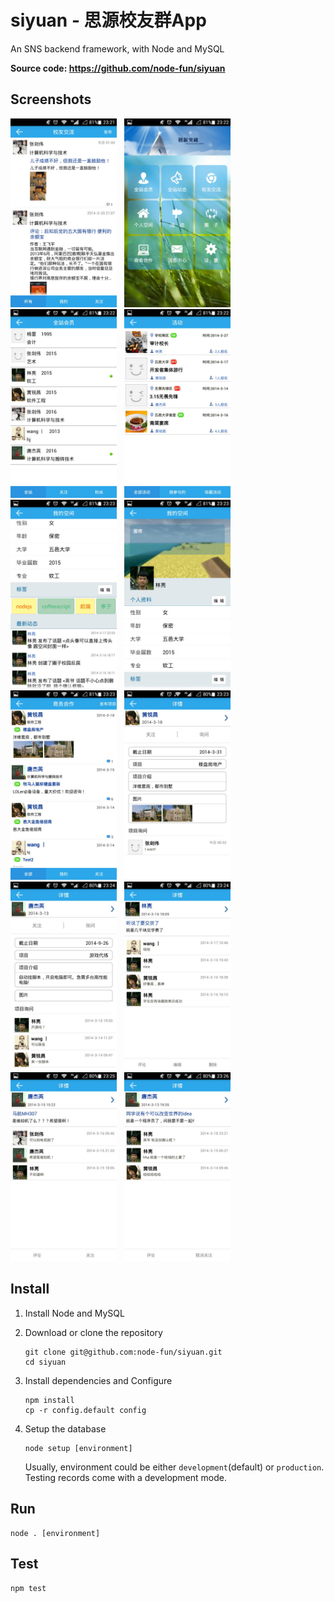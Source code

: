 # siyuan - 思源校友群App

An SNS backend framework, with Node and MySQL

**Source code: <https://github.com/node-fun/siyuan>**

## Screenshots

<img width="170" src="Screenshot_2014-03-22-23-21-48.jpeg">
&nbsp;
<img width="170" src="Screenshot_2014-03-22-23-22-01.jpeg">
&nbsp;
<img width="170" src="Screenshot_2014-03-22-23-22-10.jpeg">
&nbsp;
<img width="170" src="Screenshot_2014-03-22-23-22-37.jpeg">

<img width="170" src="Screenshot_2014-03-22-23-23-00.jpeg">
&nbsp;
<img width="170" src="Screenshot_2014-03-22-23-23-08.jpeg">
&nbsp;
<img width="170" src="Screenshot_2014-03-22-23-23-14.jpeg">
&nbsp;
<img width="170" src="Screenshot_2014-03-22-23-23-36.jpeg">

<img width="170" src="Screenshot_2014-03-22-23-24-02.jpeg">
&nbsp;
<img width="170" src="Screenshot_2014-03-22-23-24-57.jpeg">
&nbsp;
<img width="170" src="Screenshot_2014-03-22-23-25-13.jpeg">
&nbsp;
<img width="170" src="Screenshot_2014-03-22-23-26-09.jpeg">
&nbsp;

## Install

1. Install Node and MySQL

1. Download or clone the repository

	```
	git clone git@github.com:node-fun/siyuan.git
	cd siyuan
	```

1. Install dependencies and Configure

	```
	npm install
	cp -r config.default config
	```

1. Setup the database

	```
	node setup [environment]
	```

	Usually, environment could be either `development`(default) or `production`.<br>
	Testing records come with a development mode.

## Run

```
node . [environment]
```

## Test

```
npm test
```
